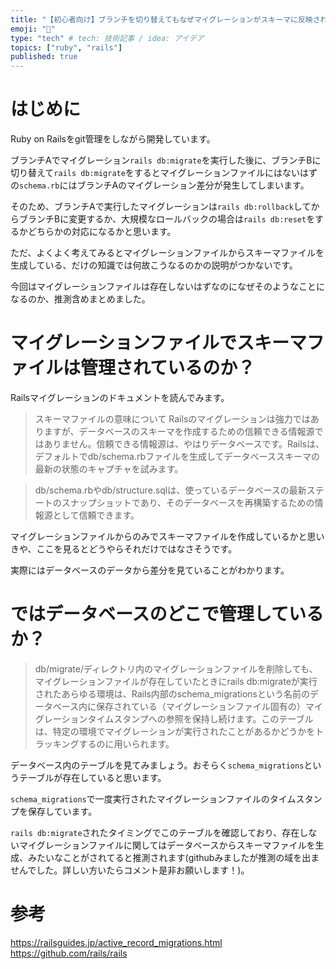 ```yaml
---
title: "【初心者向け】ブランチを切り替えてもなぜマイグレーションがスキーマに反映されてしまうのか"
emoji: "🐥"
type: "tech" # tech: 技術記事 / idea: アイデア
topics: ["ruby", "rails"]
published: true
---
```


# はじめに
Ruby on Railsをgit管理をしながら開発しています。

ブランチAでマイグレーション```rails db:migrate```を実行した後に、ブランチBに切り替えて```rails db:migrate```をするとマイグレーションファイルにはないはずの```schema.rb```にはブランチAのマイグレーション差分が発生してしまいます。

そのため、ブランチAで実行したマイグレーションは```rails db:rollback```してからブランチBに変更するか、大規模なロールバックの場合は```rails db:reset```をするかどちらかの対応になるかと思います。

ただ、よくよく考えてみるとマイグレーションファイルからスキーマファイルを生成している、だけの知識では何故こうなるのかの説明がつかないです。

今回はマイグレーションファイルは存在しないはずなのになぜそのようなことになるのか、推測含めまとめました。

# マイグレーションファイルでスキーマファイルは管理されているのか？
Railsマイグレーションのドキュメントを読んでみます。

> スキーマファイルの意味について
> Railsのマイグレーションは強力ではありますが、データベースのスキーマを作成するための信頼できる情報源ではありません。信頼できる情報源は、やはりデータベースです。Railsは、デフォルトでdb/schema.rbファイルを生成してデータベーススキーマの最新の状態のキャプチャを試みます。

> db/schema.rbやdb/structure.sqlは、使っているデータベースの最新ステートのスナップショットであり、そのデータベースを再構築するための情報源として信頼できます。

マイグレーションファイルからのみでスキーマファイルを作成しているかと思いきや、ここを見るとどうやらそれだけではなさそうです。

実際にはデータベースのデータから差分を見ていることがわかります。


# ではデータベースのどこで管理しているか？
> db/migrate/ディレクトリ内のマイグレーションファイルを削除しても、マイグレーションファイルが存在していたときにrails db:migrateが実行されたあらゆる環境は、Rails内部のschema_migrationsという名前のデータベース内に保存されている（マイグレーションファイル固有の）マイグレーションタイムスタンプへの参照を保持し続けます。このテーブルは、特定の環境でマイグレーションが実行されたことがあるかどうかをトラッキングするのに用いられます。

データベース内のテーブルを見てみましょう。おそらく```schema_migrations```というテーブルが存在していると思います。

```schema_migrations```で一度実行されたマイグレーションファイルのタイムスタンプを保存しています。

```rails db:migrate```されたタイミングでこのテーブルを確認しており、存在しないマイグレーションファイルに関してはデータベースからスキーマファイルを生成、みたいなことがされてると推測されます(githubみましたが推測の域を出ませんでした。詳しい方いたらコメント是非お願いします！)。

# 参考
https://railsguides.jp/active_record_migrations.html
https://github.com/rails/rails